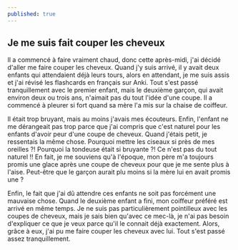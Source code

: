 ```yaml
---
published: true
---
```

## Je me suis fait couper les cheveux

Il a commencé à faire vraiment chaud, donc cette après-midi, j'ai décidé d'aller me faire couper les cheveux. Quand j'y suis arrivé, il y avait deux enfants qui attendaient déjà leurs tours, alors en attendant, je me suis assis et j'ai révisé les flashcards en français sur Anki. Tout s'est passé tranquillement avec le premier enfant, mais le deuxième garçon, qui avait environ deux ou trois ans, n'aimait pas du tout l'idée d'une coupe. Il a commencé à pleurer si fort quand sa mère l'a mis sur la chaise de coiffeur.

Il était trop bruyant, mais au moins j'avais mes écouteurs. Enfin, l'enfant ne me dérangeait pas trop parce que j'ai compris que c'est naturel pour les enfants d'avoir peur d'une coupe de cheveux. Quand j'étais petit, je ressentais la même chose. Pourquoi mettre les ciseaux si près de mes oreilles ?! Pourquoi la tondeuse était si bruyante ?! Ce n'est pas du tout naturel !! En fait, je me souviens qu'à l'époque, mon père m'a toujours promis une glace après une coupe de cheveux pour que je me sente plus à l'aise. Peut-être que le garçon aurait plu moins si la mère lui en avait promis une ?

Enfin, le fait que j'ai dû attendre ces enfants ne soit pas forcément une mauvaise chose. Quand le deuxième enfant a fini, mon coiffeur préféré est arrivé en même temps. Je ne suis pas particulièrement pointilleux avec les coupes de cheveux, mais je sais bien qu'avec ce mec-là, je n'ai pas besoin d'expliquer ce que je veux parce qu'il le connait déjà exactement. Alors, grâce à eux, j'ai pu me faire couper les cheveux avec lui. Tout s'est passé assez tranquillement.